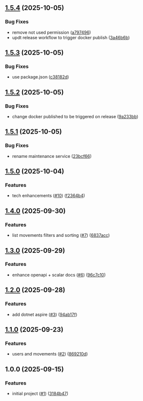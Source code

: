 ## [1.5.4](https://github.com/gabbium/fintrack/compare/v1.5.3...v1.5.4) (2025-10-05)

### Bug Fixes

* remove not used permission ([a797496](https://github.com/gabbium/fintrack/commit/a797496f6a3ec0c20e7ed5e4ab2b6753f4e25e1f))
* updt release workflow to trigger docker publish ([3a46b6b](https://github.com/gabbium/fintrack/commit/3a46b6bb68baad1b80f44122ec601a98a849afec))

## [1.5.3](https://github.com/gabbium/fintrack/compare/v1.5.2...v1.5.3) (2025-10-05)

### Bug Fixes

* use package.json ([c38182d](https://github.com/gabbium/fintrack/commit/c38182dd85be6d1214e4a8b7e2b7f7b14d46b705))

## [1.5.2](https://github.com/gabbium/fintrack/compare/v1.5.1...v1.5.2) (2025-10-05)

### Bug Fixes

* change docker published to be triggered on release ([9a233bb](https://github.com/gabbium/fintrack/commit/9a233bb06a7881d5c3ebd25d4447c77fe219f201))

## [1.5.1](https://github.com/gabbium/fintrack/compare/v1.5.0...v1.5.1) (2025-10-05)

### Bug Fixes

* rename maintenance service ([23bcf66](https://github.com/gabbium/fintrack/commit/23bcf66e73722ead11d938d6877a1f61693f76ce))

## [1.5.0](https://github.com/gabbium/fintrack/compare/v1.4.0...v1.5.0) (2025-10-04)

### Features

* tech enhancements ([#10](https://github.com/gabbium/fintrack/issues/10)) ([f2364b4](https://github.com/gabbium/fintrack/commit/f2364b4dc4fb048adb58a266c474d7061788c0b6))

## [1.4.0](https://github.com/gabbium/fintrack/compare/v1.3.0...v1.4.0) (2025-09-30)

### Features

* list movements filters and sorting ([#7](https://github.com/gabbium/fintrack/issues/7)) ([6837acc](https://github.com/gabbium/fintrack/commit/6837acce89c1255902d1ba8cb4c816278f6d2d86))

## [1.3.0](https://github.com/gabbium/fintrack/compare/v1.2.0...v1.3.0) (2025-09-29)

### Features

* enhance openapi + scalar docs ([#6](https://github.com/gabbium/fintrack/issues/6)) ([96c7c10](https://github.com/gabbium/fintrack/commit/96c7c1034b9458c9f1ada4c92c4fdbb3ab3cbd1d))

## [1.2.0](https://github.com/gabbium/fintrack/compare/v1.1.0...v1.2.0) (2025-09-28)

### Features

* add dotnet aspire ([#3](https://github.com/gabbium/fintrack/issues/3)) ([94ab17f](https://github.com/gabbium/fintrack/commit/94ab17fadf56f93a5fa519bc24c73002f1afbbf0))

## [1.1.0](https://github.com/gabbium/fintrack/compare/v1.0.0...v1.1.0) (2025-09-23)

### Features

* users and movements ([#2](https://github.com/gabbium/fintrack/issues/2)) ([869210d](https://github.com/gabbium/fintrack/commit/869210d488947ec3f58f04ac87e84341eb5a6129))

## 1.0.0 (2025-09-15)

### Features

* initial project ([#1](https://github.com/gabbium/fintrack/issues/1)) ([3184b47](https://github.com/gabbium/fintrack/commit/3184b47ff40595702415cc2f1ee385b3d753386e))
